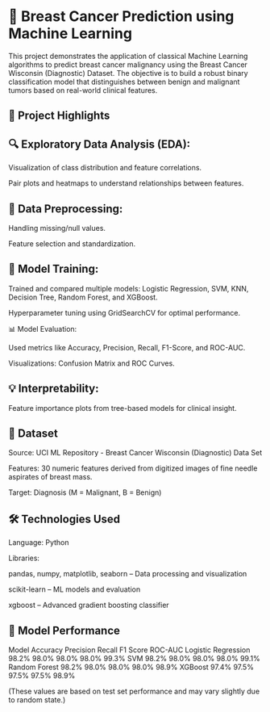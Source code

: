# 🧬 Breast Cancer Prediction using Machine Learning

This project demonstrates the application of classical Machine Learning algorithms to predict breast cancer malignancy using the Breast Cancer Wisconsin (Diagnostic) Dataset. The objective is to build a robust binary classification model that distinguishes between benign and malignant tumors based on real-world clinical features.

## 🧠 Project Highlights

## 🔍 Exploratory Data Analysis (EDA):

Visualization of class distribution and feature correlations.

Pair plots and heatmaps to understand relationships between features.

## 🧹 Data Preprocessing:

Handling missing/null values.

Feature selection and standardization.

## 🧪 Model Training:

Trained and compared multiple models: Logistic Regression, SVM, KNN, Decision Tree, Random Forest, and XGBoost.

Hyperparameter tuning using GridSearchCV for optimal performance.

📊 Model Evaluation:

Used metrics like Accuracy, Precision, Recall, F1-Score, and ROC-AUC.

Visualizations: Confusion Matrix and ROC Curves.

## 💡 Interpretability:

Feature importance plots from tree-based models for clinical insight.

## 📁 Dataset
Source: UCI ML Repository - Breast Cancer Wisconsin (Diagnostic) Data Set

Features: 30 numeric features derived from digitized images of fine needle aspirates of breast mass.

Target: Diagnosis (M = Malignant, B = Benign)

## 🛠️ Technologies Used
Language: Python

Libraries:

pandas, numpy, matplotlib, seaborn – Data processing and visualization

scikit-learn – ML models and evaluation

xgboost – Advanced gradient boosting classifier

## 🧪 Model Performance
Model	Accuracy	Precision	Recall	F1 Score	ROC-AUC
Logistic Regression	98.2%	98.0%	98.0%	98.0%	99.3%
SVM	98.2%	98.0%	98.0%	98.0%	99.1%
Random Forest	98.2%	98.0%	98.0%	98.0%	98.9%
XGBoost	97.4%	97.5%	97.5%	97.5%	98.9%

(These values are based on test set performance and may vary slightly due to random state.)
